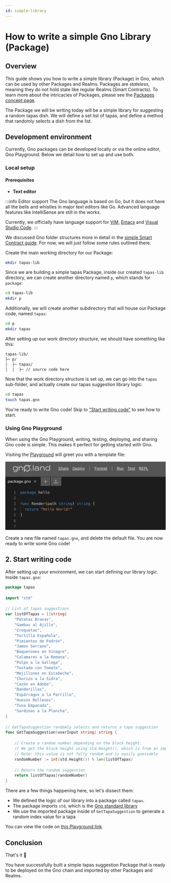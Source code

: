 ```yaml
---
id: simple-library
---
```


# How to write a simple Gno Library (Package)

## Overview

This guide shows you how to write a simple library (Package) in Gno, which can be used by other Packages and Realms.
Packages are _stateless_, meaning they do not hold state like regular Realms (Smart Contracts). To learn more about the
intricacies of Packages, please see the [Packages concept page](../concepts/packages.md).

The Package we will be writing today will be a simple library for suggesting a random tapas dish.
We will define a set list of tapas, and define a method that randomly selects a dish from the list.

## Development environment
Currently, Gno packages can be developed locally or via the online editor, Gno
Playground. Below we detail how to set up and use both.

### Local setup

#### Prerequisites

- **Text editor**

:::info Editor support
The Gno language is based on Go, but it does not have all the bells and whistles in major text editors like Go.
Advanced language features like IntelliSense are still in the works.

Currently, we officially have language support
for [ViM](https://github.com/gnolang/gno/blob/master/CONTRIBUTING.md#vim-support),
[Emacs](https://github.com/gnolang/gno/blob/master/CONTRIBUTING.md#emacs-support)
and [Visual Studio Code](https://marketplace.visualstudio.com/items?itemName=harry-hov.gno).
:::

We discussed Gno folder structures more in detail in
the [simple Smart Contract guide](simple-contract.md#local-setup).
For now, we will just follow some rules outlined there.

Create the main working directory for our Package:

```bash
mkdir tapas-lib
```

Since we are building a simple tapas Package, inside our created `tapas-lib` directory, we can create another
directory named `p`, which stands for `package`:

```bash
cd tapas-lib
mkdir p
```

Additionally, we will create another subdirectory that will house our Package code, named `tapas`:

```bash
cd p
mkdir tapas
```

After setting up our work directory structure, we should have something like this:

```text
tapas-lib/
├─ p/
│  ├─ tapas/
│  │  ├─ // source code here
```

Now that the work directory structure is set up, we can go into the `tapas` sub-folder, and actually create
our tapas suggestion library logic:

```bash
cd tapas
touch tapas.gno
```

You're ready to write Gno code! Skip to ["Start writing code"](#2-start-writing-code)
to see how to start.

### Using Gno Playground

When using the Gno Playground, writing, testing, deploying, and sharing Gno code
is simple. This makes it perfect for getting started with Gno.

Visiting the [Playground](https://play.gno.land) will greet you with a template file:

![Default](../assets/how-to-guides/simple-library/playground_welcome.png)

Create a new file named `tapas.gno`, and delete the default file. You are now
ready to write some Gno code!


## 2. Start writing code

After setting up your environment, we can start defining our library logic. 
Inside `tapas.gno`:

[embedmd]:# (../assets/how-to-guides/simple-library/tapas.gno go)
```go
package tapas

import "std"

// List of tapas suggestions
var listOfTapas = []string{
	"Patatas Bravas",
	"Gambas al Ajillo",
	"Croquetas",
	"Tortilla Española",
	"Pimientos de Padrón",
	"Jamon Serrano",
	"Boquerones en Vinagre",
	"Calamares a la Romana",
	"Pulpo a la Gallega",
	"Tostada con Tomate",
	"Mejillones en Escabeche",
	"Chorizo a la Sidra",
	"Cazón en Adobo",
	"Banderillas",
	"Espárragos a la Parrilla",
	"Huevos Rellenos",
	"Tuna Empanada",
	"Sardinas a la Plancha",
}

// GetTapaSuggestion randomly selects and returns a tapa suggestion
func GetTapaSuggestion(userInput string) string {

	// Create a random number depending on the block height.
	// We get the block height using std.Height(), which is from an imported Gno library, "std"
	// Note: this value is not fully random and is easily guessable
	randomNumber := int(std.Height()) % len(listOfTapas)

	// Return the random suggestion
	return listOfTapas[randomNumber]
}
```

There are a few things happening here, so let's dissect them:

- We defined the logic of our library into a package called `tapas`.
- The package imports `std`, which
is the [Gno standard library](../concepts/stdlibs/stdlibs.md)
- We use the imported package inside of `GetTapaSuggestion` to generate a
random index value for a tapa

You can view the code on [this Playground link](https://play.gno.land/p/3uwBqP66ekC).

## Conclusion

That's it 🎉

You have successfully built a simple tapas suggestion Package that is ready to be deployed on the Gno chain and imported
by other Packages and Realms.
